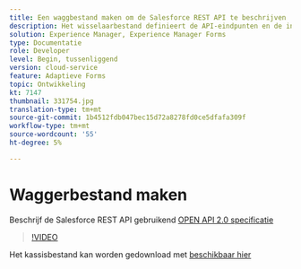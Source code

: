 ```yaml
---
title: Een waggbestand maken om de Salesforce REST API te beschrijven
description: Het wisselaarbestand definieert de API-eindpunten en de invoer- en uitvoerparameters
solution: Experience Manager, Experience Manager Forms
type: Documentatie
role: Developer
level: Begin, tussenliggend
version: cloud-service
feature: Adaptieve Forms
topic: Ontwikkeling
kt: 7147
thumbnail: 331754.jpg
translation-type: tm+mt
source-git-commit: 1b4512fdb047bec15d72a8278fd0ce5dfafa309f
workflow-type: tm+mt
source-wordcount: '55'
ht-degree: 5%

---
```



# Waggerbestand maken

Beschrijf de Salesforce REST API gebruikend [OPEN API 2.0 specificatie](https://swagger.io/docs/specification/2-0/basic-structure/)

>[!VIDEO](https://video.tv.adobe.com/v/331754?quality=12&learn=on)

Het kassisbestand kan worden gedownload met [beschikbaar hier](assets/sfdc-rest-swagger.zip)

